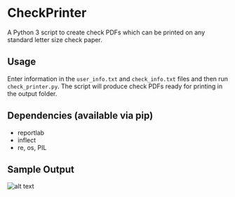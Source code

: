 # CheckPrinter
A Python 3 script to create check PDFs which can be printed on any standard letter size check paper.

## Usage
Enter information in the `user_info.txt` and `check_info.txt` files and then run `check_printer.py`. The script will produce check PDFs ready for printing in the output folder.

## Dependencies (available via pip)
- reportlab
- inflect
- re, os, PIL

## Sample Output
![alt text](sample_output.png)
